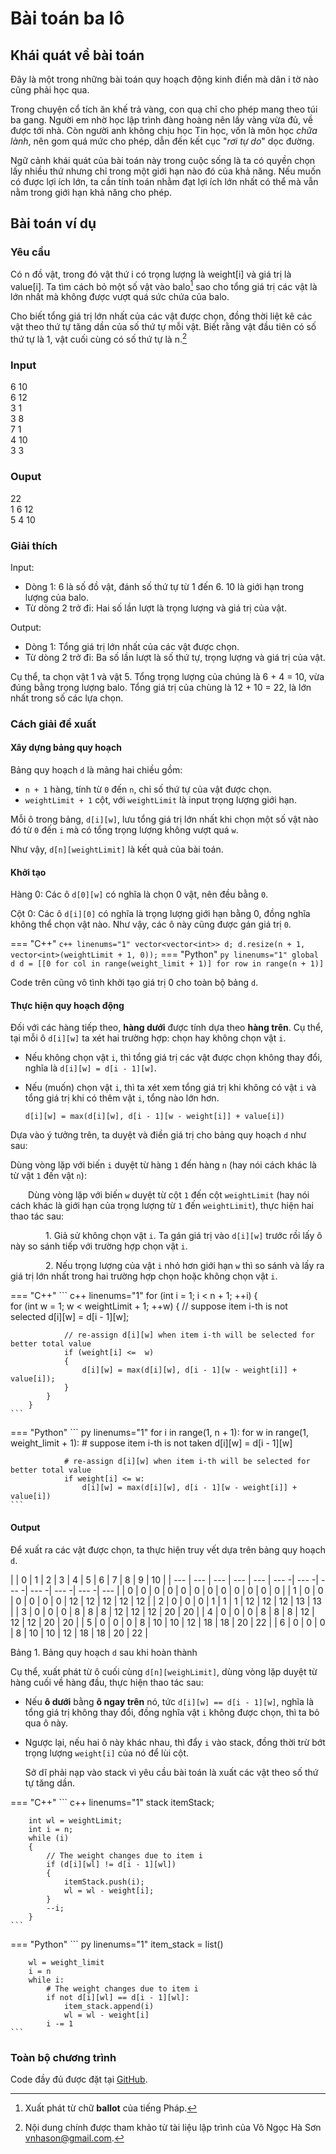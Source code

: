 # Bài toán ba lô

## Khái quát về bài toán

Đây là một trong những bài toán quy hoạch động kinh điển mà dân i tờ nào cũng phải học qua.

Trong chuyện cổ tích ăn khế trả vàng, con quạ chỉ cho phép mang theo túi ba gang. Người em nhờ học lập trình đàng hoàng nên lấy vàng vừa đủ, về được tới nhà. Còn người anh không chịu học Tin học, vốn là môn học *chữa lành*, nên gom quá mức cho phép, dẫn đến kết cục "*rơi tự do*" dọc đường.

Ngữ cảnh khái quát của bài toán này trong cuộc sống là ta có quyền chọn lấy nhiều thứ nhưng chỉ trong một giới hạn nào đó của khả năng. Nếu muốn có được lợi ích lớn, ta cần tính toán nhằm đạt lợi ích lớn nhất có thể mà vẫn nằm trong giới hạn khả năng cho phép.

## Bài toán ví dụ

### Yêu cầu

Có n đồ vật, trong đó vật thứ i có trọng lượng là weight[i] và giá trị là value[i]. Ta tìm cách bỏ một số vật vào balo[^1] sao cho tổng giá trị các vật là lớn nhất mà không được vượt quá sức chứa của balo. 

Cho biết tổng giá trị lớn nhất của các vật được chọn, đồng thời liệt kê các vật theo thứ tự tăng dần của số thứ tự mỗi vật. Biết rằng vật đầu tiên có số thứ tự là 1, vật cuối cùng có số thứ tự là n.[^2]

[^1]: Xuất phát từ chữ **ballot** của tiếng Pháp.

[^2]: Nội dung chính được tham khảo từ tài liệu lập trình của Võ Ngọc Hà Sơn vnhason@gmail.com.

### Input
6 10  
6 12  
3 1  
3 8  
7 1  
4 10  
3 3  

### Ouput
22  
1 6 12  
5 4 10  

### Giải thích

Input:

- Dòng 1: 6 là số đồ vật, đánh số thứ tự từ 1 đến 6. 10 là giới hạn trong lượng của balo.
- Từ dòng 2 trở đi: Hai số lần lượt là trọng lượng và giá trị của vật.

Output:

- Dòng 1: Tổng giá trị lớn nhất của các vật được chọn.
- Từ dòng 2 trở đi: Ba số lần lượt là số thứ tự, trọng lượng và giá trị của vật.

Cụ thể, ta chọn vật 1 và vật 5. Tổng trọng lượng của chúng là 6 + 4 = 10, vừa đúng bằng trọng lượng balo. Tổng giá trị của chùng là 12 + 10 = 22, là lớn nhất trong số các lựa chọn.

### Cách giải đề xuất

#### Xây dựng bảng quy hoạch

Bảng quy hoạch `d` là mảng hai chiều gồm:

- `n + 1` hàng, tính từ `0` đến `n`, chỉ số thứ tự của vật được chọn.
- `weightLimit + 1` cột, với `weightLimit` là input trọng lượng giới hạn. 

Mỗi ô trong bảng, `d[i][w]`, lưu tổng giá trị lớn nhất khi chọn một số vật nào đó từ `0` đến `i` mà có tổng trọng lượng không vượt quá `w`.

Như vậy, `d[n][weightLimit]` là kết quả của bài toán.

#### Khởi tạo

Hàng 0: Các ô `d[0][w]` có nghĩa là chọn 0 vật, nên đều bằng `0`.

Cột 0: Các ô `d[i][0]` có nghĩa là trọng lượng giới hạn bằng 0, đồng nghĩa không thể chọn vật nào. Như vậy, các ô này cũng được gán giá trị `0`.

=== "C++"
    ``` c++ linenums="1"
        vector<vector<int>> d;
        d.resize(n + 1, vector<int>(weightLimit + 1, 0));
    ```
=== "Python"
    ``` py linenums="1"
        global d
        d = [[0 for col in range(weight_limit + 1)] for row in range(n + 1)]
    ```

Code trên cũng vô tình khởi tạo giá trị 0 cho toàn bộ bảng `d`.

#### Thực hiện quy hoạch động

Đối với các hàng tiếp theo, **hàng dưới** được tính dựa theo **hàng trên**. Cụ thể, tại mỗi ô `d[i][w]` ta xét hai trường hợp: chọn hay không chọn vật `i`.

- Nếu không chọn vật `i`, thì tổng giá trị các vật được chọn không thay đổi, nghĩa là `d[i][w] = d[i - 1][w]`.

- Nếu (muốn) chọn vật `i`, thì ta xét xem tổng giá trị khi không có vật `i` và tổng giá trị khi có thêm vật `i`, tổng nào lớn hơn.

    `d[i][w] = max(d[i][w], d[i - 1][w - weight[i]] + value[i])`

Dựa vào ý tưởng trên, ta duyệt và điền giá trị cho bảng quy hoạch `d` như sau:

Dùng vòng lặp với biến `i` duyệt từ hàng `1` đến hàng `n` (hay nói cách khác là từ vật `1` đến vật `n`):

&emsp;&emsp;Dùng vòng lặp với biến `w` duyệt từ cột `1` đến cột `weightLimit` (hay nói cách khác là giới hạn của trọng lượng từ `1` đến `weightLimit`), thực hiện hai thao tác sau:

&emsp;&emsp;&emsp;&emsp;1. Giả sử không chọn vật `i`. Ta gán giá trị vào `d[i][w]` trước rồi lấy ô này so sánh tiếp với trường hợp chọn vật `i`.

&emsp;&emsp;&emsp;&emsp;2. Nếu trọng lượng của vật `i` nhỏ hơn giới hạn `w` thì so sánh và lấy ra giá trị lớn nhất trong hai trường hợp chọn hoặc không chọn vật `i`.

=== "C++"
    ``` c++ linenums="1"
        for (int i = 1; i < n + 1; ++i)
        {          
            for (int w = 1; w < weightLimit + 1; ++w)
            {
                // suppose item i-th is not selected
                d[i][w] = d[i - 1][w];

                // re-assign d[i][w] when item i-th will be selected for better total value
                if (weight[i] <=  w)
                {
                    d[i][w] = max(d[i][w], d[i - 1][w - weight[i]] + value[i]);
                }
            }
        }
    ```
=== "Python"
    ``` py linenums="1"
        for i in range(1, n + 1):
            for w in range(1, weight_limit + 1):
                # suppose item i-th is not taken
                d[i][w] = d[i - 1][w]

                # re-assign d[i][w] when item i-th will be selected for better total value
                if weight[i] <= w:
                    d[i][w] = max(d[i][w], d[i - 1][w - weight[i]] + value[i])
    ```

#### Output

Để xuất ra các vật được chọn, ta thực hiện truy vết dựa trên bảng quy hoạch `d`.

| | 0 | 1 | 2 | 3 | 4  | 5  | 6  | 7  | 8  | 9  | 10 |
| --- | --- | --- | --- | --- | --- -| --- -| --- -| --- -| --- -| --- -| --- |
| 0 | 0 | 0 | 0 | 0 | 0  | 0  | 0  | 0  | 0  | 0  | 0  |
| 1 | 0 | 0 | 0 | 0 | 0  | 0  | 12 | 12 | 12 | 12 | 12 |
| 2 | 0 | 0 | 0 | 1 | 1  | 1  | 12 | 12 | 12 | 13 | 13 |
| 3 | 0 | 0 | 0 | 8 | 8  | 8  | 12 | 12 | 12 | 20 | 20 |
| 4 | 0 | 0 | 0 | 8 | 8  | 8  | 12 | 12 | 12 | 20 | 20 |
| 5 | 0 | 0 | 0 | 8 | 10 | 10 | 12 | 18 | 18 | 20 | 22 |
| 6 | 0 | 0 | 0 | 8 | 10 | 10 | 12 | 18 | 18 | 20 | 22 |

Bảng 1. Bảng quy hoạch `d` sau khi hoàn thành

Cụ thể, xuất phát từ ô cuối cùng `d[n][weighLimit]`, dùng vòng lặp duyệt từ hàng cuối về hàng đầu, thực hiện thao tác sau:

- Nếu **ô dưới** bằng **ô ngay trên** nó, tức `d[i][w] == d[i - 1][w]`, nghĩa là tổng giá trị không thay đổi, đồng nghĩa vật `i` không được chọn, thì ta bỏ qua ô này.

- Ngược lại, nếu hai ô này khác nhau, thì đẩy `i` vào stack, đồng thời trừ bớt trọng lượng `weight[i]` của nó để lùi cột.

    Sở dĩ phải nạp vào stack vì yêu cầu bài toán là xuất các vật theo số thứ tự tăng dần.

=== "C++"
    ``` c++ linenums="1"
        stack<int> itemStack;
        
        int wl = weightLimit;
        int i = n;
        while (i)
        {
            // The weight changes due to item i
            if (d[i][wl] != d[i - 1][wl])
            {
                itemStack.push(i);
                wl = wl - weight[i];
            }
            --i;
        }
    ```
=== "Python"
    ``` py linenums="1"
        item_stack = list()

        wl = weight_limit
        i = n
        while i:
            # The weight changes due to item i
            if not d[i][wl] == d[i - 1][wl]:
                item_stack.append(i)
                wl = wl - weight[i]
            i -= 1
    ```

### Toàn bộ chương trình

Code đầy đủ được đặt tại <a href="https://github.com/vtchitruong/DynamicProgramming/tree/main/Knapsack" target="_blank">GitHub</a>.